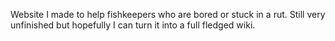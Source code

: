 Website I made to help fishkeepers who are bored or stuck in a rut. Still very unfinished but hopefully I can turn it into a full fledged wiki.
